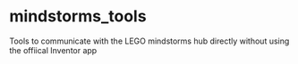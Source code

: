 # mindstorms_tools
Tools to communicate with the LEGO mindstorms hub directly without using the offiical Inventor app
